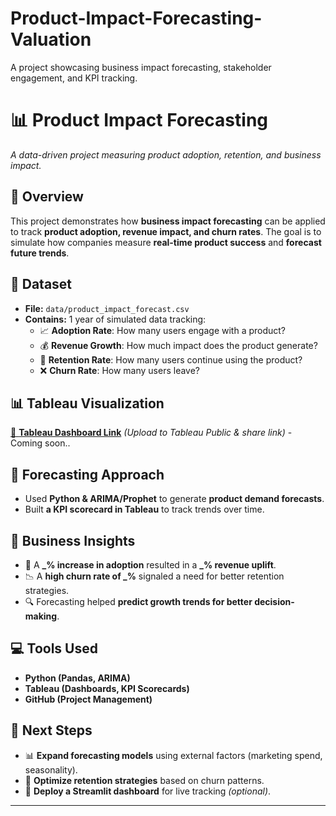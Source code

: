 # Product-Impact-Forecasting-Valuation
A project showcasing business impact forecasting, stakeholder engagement, and KPI tracking.

# 📊 Product Impact Forecasting
_A data-driven project measuring product adoption, retention, and business impact._

## 🚀 Overview
This project demonstrates how **business impact forecasting** can be applied to track **product adoption, revenue impact, and churn rates**. The goal is to simulate how companies measure **real-time product success** and **forecast future trends**.

## 📂 Dataset
- **File:** `data/product_impact_forecast.csv`
- **Contains:** 1 year of simulated data tracking:
  - 📈 **Adoption Rate**: How many users engage with a product?
  - 💰 **Revenue Growth**: How much impact does the product generate?
  - 🔄 **Retention Rate**: How many users continue using the product?
  - ❌ **Churn Rate**: How many users leave?

## 📊 Tableau Visualization
[🔗 **Tableau Dashboard Link**](#) _(Upload to Tableau Public & share link)_ -  Coming soon..

## 🔮 Forecasting Approach
- Used **Python & ARIMA/Prophet** to generate **product demand forecasts**.
- Built **a KPI scorecard in Tableau** to track trends over time.

## 📜 Business Insights
- 📌 A **_% increase in adoption** resulted in a **_% revenue uplift**.
- 📉 A **high churn rate of _%** signaled a need for better retention strategies.
- 🔍 Forecasting helped **predict growth trends for better decision-making**.

## 💻 Tools Used
- **Python (Pandas, ARIMA)**
- **Tableau (Dashboards, KPI Scorecards)**
- **GitHub (Project Management)**

## 📢 Next Steps
- 📊 **Expand forecasting models** using external factors (marketing spend, seasonality).
- 🔄 **Optimize retention strategies** based on churn patterns.
- 🚀 **Deploy a Streamlit dashboard** for live tracking _(optional)_.

---
